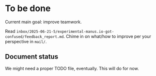 # To be done

Current main goal: improve teamwork.

Read `inbox/2025-06-21-5/experimental-manus.io-got-confused/feedback_report.md`. Chime in on what/how to improve per your perspective in `mail/`.

## Document status

We might need a proper TODO file, eventually. This will do for now.
